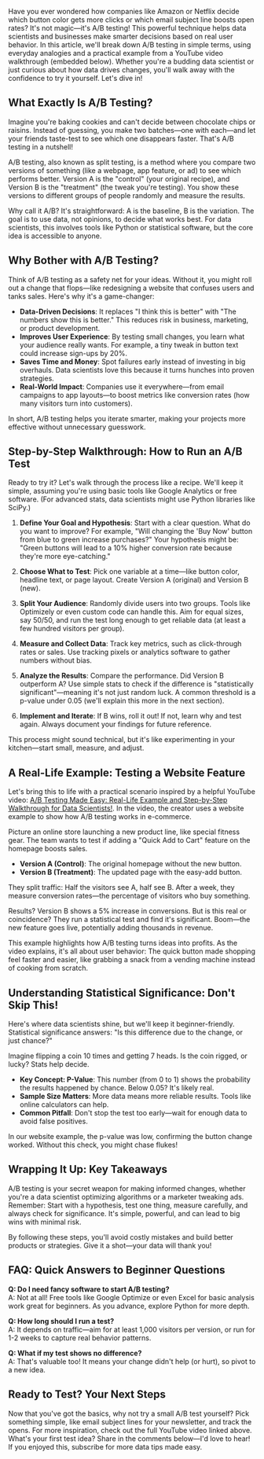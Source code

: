 Have you ever wondered how companies like Amazon or Netflix decide which button color gets more clicks or which email subject line boosts open rates? It's not magic—it's A/B testing! This powerful technique helps data scientists and businesses make smarter decisions based on real user behavior. In this article, we'll break down A/B testing in simple terms, using everyday analogies and a practical example from a YouTube video walkthrough (embedded below). Whether you're a budding data scientist or just curious about how data drives changes, you'll walk away with the confidence to try it yourself. Let's dive in!

## What Exactly Is A/B Testing?

Imagine you're baking cookies and can't decide between chocolate chips or raisins. Instead of guessing, you make two batches—one with each—and let your friends taste-test to see which one disappears faster. That's A/B testing in a nutshell!

A/B testing, also known as split testing, is a method where you compare two versions of something (like a webpage, app feature, or ad) to see which performs better. Version A is the "control" (your original recipe), and Version B is the "treatment" (the tweak you're testing). You show these versions to different groups of people randomly and measure the results.

Why call it A/B? It's straightforward: A is the baseline, B is the variation. The goal is to use data, not opinions, to decide what works best. For data scientists, this involves tools like Python or statistical software, but the core idea is accessible to anyone.

## Why Bother with A/B Testing?

Think of A/B testing as a safety net for your ideas. Without it, you might roll out a change that flops—like redesigning a website that confuses users and tanks sales. Here's why it's a game-changer:

- **Data-Driven Decisions**: It replaces "I think this is better" with "The numbers show this is better." This reduces risk in business, marketing, or product development.
- **Improves User Experience**: By testing small changes, you learn what your audience really wants. For example, a tiny tweak in button text could increase sign-ups by 20%.
- **Saves Time and Money**: Spot failures early instead of investing in big overhauls. Data scientists love this because it turns hunches into proven strategies.
- **Real-World Impact**: Companies use it everywhere—from email campaigns to app layouts—to boost metrics like conversion rates (how many visitors turn into customers).

In short, A/B testing helps you iterate smarter, making your projects more effective without unnecessary guesswork.

## Step-by-Step Walkthrough: How to Run an A/B Test

Ready to try it? Let's walk through the process like a recipe. We'll keep it simple, assuming you're using basic tools like Google Analytics or free software. (For advanced stats, data scientists might use Python libraries like SciPy.)

1. **Define Your Goal and Hypothesis**: Start with a clear question. What do you want to improve? For example, "Will changing the 'Buy Now' button from blue to green increase purchases?" Your hypothesis might be: "Green buttons will lead to a 10% higher conversion rate because they're more eye-catching."
   
2. **Choose What to Test**: Pick one variable at a time—like button color, headline text, or page layout. Create Version A (original) and Version B (new).

3. **Split Your Audience**: Randomly divide users into two groups. Tools like Optimizely or even custom code can handle this. Aim for equal sizes, say 50/50, and run the test long enough to get reliable data (at least a few hundred visitors per group).

4. **Measure and Collect Data**: Track key metrics, such as click-through rates or sales. Use tracking pixels or analytics software to gather numbers without bias.

5. **Analyze the Results**: Compare the performance. Did Version B outperform A? Use simple stats to check if the difference is "statistically significant"—meaning it's not just random luck. A common threshold is a p-value under 0.05 (we'll explain this more in the next section).

6. **Implement and Iterate**: If B wins, roll it out! If not, learn why and test again. Always document your findings for future reference.

This process might sound technical, but it's like experimenting in your kitchen—start small, measure, and adjust.

## A Real-Life Example: Testing a Website Feature

Let's bring this to life with a practical scenario inspired by a helpful YouTube video: [A/B Testing Made Easy: Real-Life Example and Step-by-Step Walkthrough for Data Scientists!](https://www.youtube.com/watch?v=VuKIN9S8Ivs). In the video, the creator uses a website example to show how A/B testing works in e-commerce.

Picture an online store launching a new product line, like special fitness gear. The team wants to test if adding a "Quick Add to Cart" feature on the homepage boosts sales.

- **Version A (Control)**: The original homepage without the new button.
- **Version B (Treatment)**: The updated page with the easy-add button.

They split traffic: Half the visitors see A, half see B. After a week, they measure conversion rates—the percentage of visitors who buy something.

Results? Version B shows a 5% increase in conversions. But is this real or coincidence? They run a statistical test and find it's significant. Boom—the new feature goes live, potentially adding thousands in revenue.

This example highlights how A/B testing turns ideas into profits. As the video explains, it's all about user behavior: The quick button made shopping feel faster and easier, like grabbing a snack from a vending machine instead of cooking from scratch.

## Understanding Statistical Significance: Don't Skip This!

Here's where data scientists shine, but we'll keep it beginner-friendly. Statistical significance answers: "Is this difference due to the change, or just chance?"

Imagine flipping a coin 10 times and getting 7 heads. Is the coin rigged, or lucky? Stats help decide.

- **Key Concept: P-Value**: This number (from 0 to 1) shows the probability the results happened by chance. Below 0.05? It's likely real.
- **Sample Size Matters**: More data means more reliable results. Tools like online calculators can help.
- **Common Pitfall**: Don't stop the test too early—wait for enough data to avoid false positives.

In our website example, the p-value was low, confirming the button change worked. Without this check, you might chase flukes!

## Wrapping It Up: Key Takeaways

A/B testing is your secret weapon for making informed changes, whether you're a data scientist optimizing algorithms or a marketer tweaking ads. Remember: Start with a hypothesis, test one thing, measure carefully, and always check for significance. It's simple, powerful, and can lead to big wins with minimal risk.

By following these steps, you'll avoid costly mistakes and build better products or strategies. Give it a shot—your data will thank you!

## FAQ: Quick Answers to Beginner Questions

**Q: Do I need fancy software to start A/B testing?**  
A: Not at all! Free tools like Google Optimize or even Excel for basic analysis work great for beginners. As you advance, explore Python for more depth.

**Q: How long should I run a test?**  
A: It depends on traffic—aim for at least 1,000 visitors per version, or run for 1-2 weeks to capture real behavior patterns.

**Q: What if my test shows no difference?**  
A: That's valuable too! It means your change didn't help (or hurt), so pivot to a new idea.

## Ready to Test? Your Next Steps

Now that you've got the basics, why not try a small A/B test yourself? Pick something simple, like email subject lines for your newsletter, and track the opens. For more inspiration, check out the full YouTube video linked above. What's your first test idea? Share in the comments below—I'd love to hear! If you enjoyed this, subscribe for more data tips made easy.